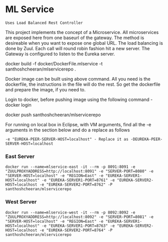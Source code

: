 # ML Service

`Uses Load Balanced Rest Controller`

This project implements the concept of a Microservice. All microservices are exposed here from one baseurl of the gateway. The method is desireable when you want to expose one global URL. The load balancing is done by Zuul. Each call will round robin fashion hit a new server. The Gateway is configured to listen to the Eureka server.

docker build -f docker/DockerFile.mlservice -t santhoshcheeran/mlservicerepo .

Docker image can be built using above command. All you need is the dockerfile, the instructions in the file will do the rest. So get the dockerfile and prepare the image, if you need to.

Login to docker, before pushing image using the following command - docker login

docker push santhoshcheeran/mlservicerepo

For running on local box in Eclipse, with VM arguments, find all the -e arguments in the section below and do a replace as follows

`-e "EUREKA-PEER-SERVER-HOST=localhost" - Replace it as -DEUREKA-PEER-SERVER-HOST=localhost`

### East Server

`docker run --name=mlservice-east -it --rm -p 8091:8091 -e "ZUULPROXYADDRESS=http://localhost:8091" -e "SERVER-PORT=8080" -e "SERVER-HOST=localhost" -e "REGION=East" -e "EUREKA-SERVER1-HOST=localhost" -e "EUREKA-SERVER1-PORT=8761" -e "EUREKA-SERVER2-HOST=localhost -e "EUREKA-SERVER2-PORT=8762" -P santhoshcheeran/mlservicerepo`

### West Server

`docker run --name=mlservice-west -it --rm -p 8092:8092 -e "ZUULPROXYADDRESS=http://localhost:8092" -e "SERVER-PORT=8081" -e "SERVER-HOST=localhost" -e "REGION=East" -e "EUREKA-SERVER1-HOST=localhost" -e "EUREKA-SERVER1-PORT=8763" -e "EUREKA-SERVER2-HOST=localhost -e "EUREKA-SERVER2-PORT=8764" -P santhoshcheeran/mlservicerepo`
